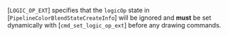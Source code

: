 [`LOGIC_OP_EXT`] specifies that the `logicOp`
state in [`PipelineColorBlendStateCreateInfo`] will be ignored and
 **must**  be set dynamically with [`cmd_set_logic_op_ext`] before any
drawing commands.